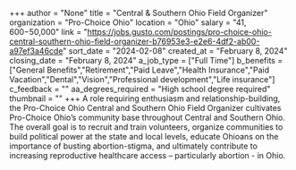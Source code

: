 +++
author = "None"
title = "Central & Southern Ohio Field Organizer"
organization = "Pro-Choice Ohio"
location = "Ohio"
salary = "$41,600-$50,000"
link = "https://jobs.gusto.com/postings/pro-choice-ohio-central-southern-ohio-field-organizer-b76953e3-e2e6-4df2-ab00-a97ef3a46cde"
sort_date = "2024-02-08"
created_at = "February 8, 2024"
closing_date = "February 8, 2024"
a_job_type = ["Full Time"]
b_benefits = ["General Benefits","Retirement","Paid Leave","Health Insurance","Paid Vacation","Dental","Vision","Professional development","Life insurance"]
c_feedback = ""
aa_degrees_required = "High school degree required"
thumbnail = ""
+++
A role requiring enthusiasm and relationship-building, the Pro-Choice Ohio Central and Southern Ohio Field Organizer cultivates Pro-Choice Ohio’s community base throughout Central and Southern Ohio. The overall goal is to recruit and train volunteers, organize communities to build political power at the state and local levels, educate Ohioans on the importance of busting abortion-stigma, and ultimately contribute to increasing reproductive healthcare access – particularly abortion - in Ohio.